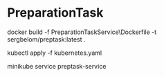 # PreparationTask





docker build -f PreparationTaskService\Dockerfile -t sergbelom/preptask:latest .


kubectl apply -f kubernetes.yaml

minikube service preptask-service

